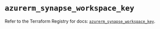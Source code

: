 # `azurerm_synapse_workspace_key`

Refer to the Terraform Registry for docs: [`azurerm_synapse_workspace_key`](https://registry.terraform.io/providers/hashicorp/azurerm/4.38.0/docs/resources/synapse_workspace_key).

